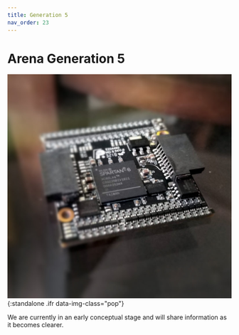 ```yaml
---
title: Generation 5
nav_order: 23
---
```


# Arena Generation 5

![A preview of what the Generation 5 panel could look like](assets/g5_panel_back.jpg){:standalone .ifr data-img-class="pop"}

We are currently in an early conceptual stage and will share information as it becomes clearer.
